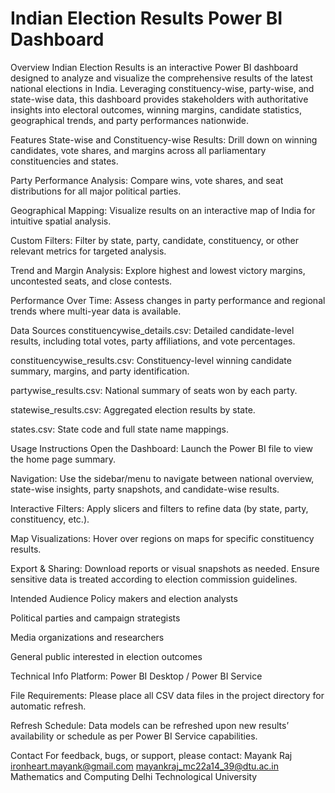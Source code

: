 # Indian Election Results Power BI Dashboard
Overview
Indian Election Results is an interactive Power BI dashboard designed to analyze and visualize the comprehensive results of the latest national elections in India. Leveraging constituency-wise, party-wise, and state-wise data, this dashboard provides stakeholders with authoritative insights into electoral outcomes, winning margins, candidate statistics, geographical trends, and party performances nationwide.

Features
State-wise and Constituency-wise Results: Drill down on winning candidates, vote shares, and margins across all parliamentary constituencies and states.

Party Performance Analysis: Compare wins, vote shares, and seat distributions for all major political parties.

Geographical Mapping: Visualize results on an interactive map of India for intuitive spatial analysis.

Custom Filters: Filter by state, party, candidate, constituency, or other relevant metrics for targeted analysis.

Trend and Margin Analysis: Explore highest and lowest victory margins, uncontested seats, and close contests.

Performance Over Time: Assess changes in party performance and regional trends where multi-year data is available.

Data Sources
constituencywise_details.csv: Detailed candidate-level results, including total votes, party affiliations, and vote percentages.

constituencywise_results.csv: Constituency-level winning candidate summary, margins, and party identification.

partywise_results.csv: National summary of seats won by each party.

statewise_results.csv: Aggregated election results by state.

states.csv: State code and full state name mappings.

Usage Instructions
Open the Dashboard: Launch the Power BI file to view the home page summary.

Navigation: Use the sidebar/menu to navigate between national overview, state-wise insights, party snapshots, and candidate-wise results.

Interactive Filters: Apply slicers and filters to refine data (by state, party, constituency, etc.).

Map Visualizations: Hover over regions on maps for specific constituency results.

Export & Sharing: Download reports or visual snapshots as needed. Ensure sensitive data is treated according to election commission guidelines.

Intended Audience
Policy makers and election analysts

Political parties and campaign strategists

Media organizations and researchers

General public interested in election outcomes

Technical Info
Platform: Power BI Desktop / Power BI Service

File Requirements: Please place all CSV data files in the project directory for automatic refresh.

Refresh Schedule: Data models can be refreshed upon new results’ availability or schedule as per Power BI Service capabilities.

Contact
For feedback, bugs, or support, please contact:
Mayank Raj
ironheart.mayank@gmail.com
mayankraj_mc22a14_39@dtu.ac.in
Mathematics and Computing
Delhi Technological University
